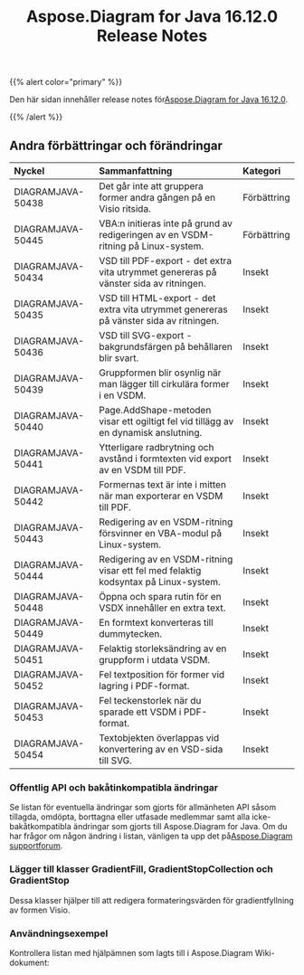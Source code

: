 ﻿---
title: Aspose.Diagram for Java 16.12.0 Release Notes
type: docs
weight: 10
url: /sv/java/aspose-diagram-for-java-16-12-0-release-notes/
---
{{% alert color="primary" %}} 

 Den här sidan innehåller release notes för[Aspose.Diagram for Java 16.12.0](https://docs.aspose.com/diagram/java/aspose-diagram-for-java-16-12-0-release-notes/).

{{% /alert %}} 
## **Andra förbättringar och förändringar**

|**Nyckel**|**Sammanfattning**|**Kategori**|
|:- |:- |:- |
|DIAGRAMJAVA-50438|Det går inte att gruppera former andra gången på en Visio ritsida.|Förbättring|
|DIAGRAMJAVA-50445|VBA:n initieras inte på grund av redigeringen av en VSDM-ritning på Linux-system.|Förbättring|
|DIAGRAMJAVA-50434|VSD till PDF-export - det extra vita utrymmet genereras på vänster sida av ritningen.|Insekt|
|DIAGRAMJAVA-50435|VSD till HTML-export - det extra vita utrymmet genereras på vänster sida av ritningen.|Insekt|
|DIAGRAMJAVA-50436|VSD till SVG-export - bakgrundsfärgen på behållaren blir svart.|Insekt|
|DIAGRAMJAVA-50439|Gruppformen blir osynlig när man lägger till cirkulära former i en VSDM.|Insekt|
|DIAGRAMJAVA-50440|Page.AddShape-metoden visar ett ogiltigt fel vid tillägg av en dynamisk anslutning.|Insekt|
|DIAGRAMJAVA-50441|Ytterligare radbrytning och avstånd i formtexten vid export av en VSDM till PDF.|Insekt|
|DIAGRAMJAVA-50442|Formernas text är inte i mitten när man exporterar en VSDM till PDF.|Insekt|
|DIAGRAMJAVA-50443|Redigering av en VSDM-ritning försvinner en VBA-modul på Linux-system.|Insekt|
|DIAGRAMJAVA-50444|Redigering av en VSDM-ritning visar ett fel med felaktig kodsyntax på Linux-system.|Insekt|
|DIAGRAMJAVA-50448|Öppna och spara rutin för en VSDX innehåller en extra text.|Insekt|
|DIAGRAMJAVA-50449|En formtext konverteras till dummytecken.|Insekt|
|DIAGRAMJAVA-50451|Felaktig storleksändring av en gruppform i utdata VSDM.|Insekt|
|DIAGRAMJAVA-50452|Fel textposition för former vid lagring i PDF-format.|Insekt|
|DIAGRAMJAVA-50453|Fel teckenstorlek när du sparade ett VSDM i PDF-format.|Insekt|
|DIAGRAMJAVA-50454|Textobjekten överlappas vid konvertering av en VSD-sida till SVG.|Insekt|
### **Offentlig API och bakåtinkompatibla ändringar**
Se listan för eventuella ändringar som gjorts för allmänheten API såsom tillagda, omdöpta, borttagna eller utfasade medlemmar samt alla icke-bakåtkompatibla ändringar som gjorts till Aspose.Diagram for Java. Om du har frågor om någon ändring i listan, vänligen ta upp det på[Aspose.Diagram supportforum](https://forum.aspose.com/c/diagram/17).
### **Lägger till klasser GradientFill, GradientStopCollection och GradientStop**
Dessa klasser hjälper till att redigera formateringsvärden för gradientfyllning av formen Visio.
### **Användningsexempel**
Kontrollera listan med hjälpämnen som lagts till i Aspose.Diagram Wiki-dokument:
